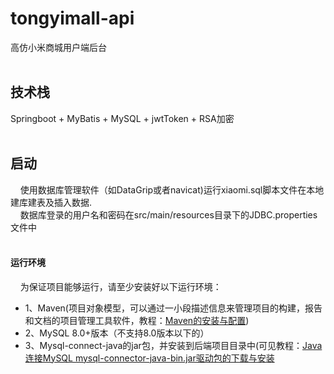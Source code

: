 # tongyimall-api
高仿小米商城用户端后台
<br><br>
## 技术栈
Springboot + MyBatis + MySQL + jwtToken + RSA加密
<br><br>
## 启动
&nbsp;&nbsp;&nbsp;&nbsp;使用数据库管理软件（如DataGrip或者navicat)运行xiaomi.sql脚本文件在本地建库建表及插入数据.<br>
&nbsp;&nbsp;&nbsp;&nbsp;数据库登录的用户名和密码在src/main/resources目录下的JDBC.properties文件中
<br><br>
#### 运行环境
&nbsp;&nbsp;&nbsp;&nbsp;为保证项目能够运行，请至少安装好以下运行环境：
+ 1、Maven(项目对象模型，可以通过一小段描述信息来管理项目的构建，报告和文档的项目管理工具软件，教程：[Maven的安装与配置](https://blog.csdn.net/a805814077/article/details/100545928))
+ 2、MySQL 8.0+版本（不支持8.0版本以下的）
+ 3、Mysql-connect-java的jar包，并安装到后端项目目录中(可见教程：[Java连接MySQL mysql-connector-java-bin.jar驱动包的下载与安装](https://blog.csdn.net/qq_41950447/article/details/90085170)

